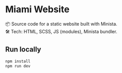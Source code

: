 # Miami Website

📦 Source code for a static website built with Minista.  
🛠 Tech: HTML, SCSS, JS (modules), Minista bundler.

## Run locally
```bash
npm install
npm run dev
